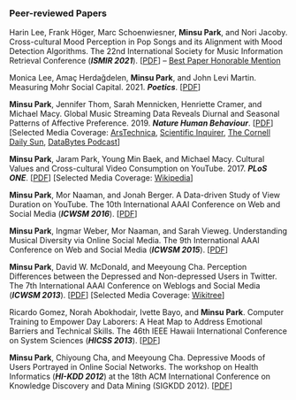 ### Peer-reviewed Papers

Harin Lee, Frank Höger, Marc Schoenwiesner, **Minsu Park**, and Nori Jacoby. Cross-cultural Mood Perception in Pop Songs and its Alignment with Mood Detection Algorithms. The 22nd International Society for Music Information Retrieval Conference (***ISMIR 2021***). [[PDF](https://github.com/minsu-park/minsu-park.github.io/blob/master/publications/cross-cultural_mood_perception_ismir_2021.pdf)] – <ins>Best Paper Honorable Mention</ins>

Monica Lee, Amaç Herdağdelen, **Minsu Park**, and John Levi Martin. Measuring Mohr Social Capital. 2021. ***Poetics***. [[PDF](https://github.com/minsu-park/minsu-park.github.io/blob/master/publications/mohr_social_capital_poetics_2021.pdf)]

**Minsu Park**, Jennifer Thom, Sarah Mennicken, Henriette Cramer, and Michael Macy. Global Music
Streaming Data Reveals Diurnal and Seasonal Patterns of Affective Preference. 2019. ***Nature Human
Behaviour***. [[PDF](https://minsu-park.github.io/publications/affective_preference_nhb.pdf)] [Selected Media Coverage: [ArsTechnica](https://arstechnica.com/science/2019/01/spotify-data-shows-how-music-preferences-change-with-latitude/), [Scientific Inquirer](https://scientificinquirer.com/2019/05/14/conversation-with-minsu-park-michael-macy-mining-spotifys-treasure-trove-of-data-for-worldwide-listening-habits/), [The Cornell Daily Sun](https://cornellsun.com/2019/01/31/cornell-led-research-team-links-music-choice-to-weather-region-gender-and-age/), [DataBytes Podcast](https://databytespodcast.github.io/episode/2019/03/01/personality-test-spotify.html)]

**Minsu Park**, Jaram Park, Young Min Baek, and Michael Macy. Cultural Values and Cross-cultural
Video Consumption on YouTube. 2017. ***PLoS ONE***. [[PDF](https://minsu-park.github.io/publications/cultural_values_plosone.pdf)] [Selected Media Coverage: [Wikipedia](https://en.wikipedia.org/wiki/Mass_communication)]

**Minsu Park**, Mor Naaman, and Jonah Berger. A Data-driven Study of View Duration on YouTube. The
10th International AAAI Conference on Web and Social Media (***ICWSM 2016***). [[PDF](https://minsu-park.github.io/publications/view_duration_icwsm.pdf)]

**Minsu Park**, Ingmar Weber, Mor Naaman, and Sarah Vieweg. Understanding Musical Diversity via
Online Social Media. The 9th International AAAI Conference on Web and Social Media (***ICWSM 2015***). [[PDF](https://minsu-park.github.io/publications/musical_diversity_icwsm.pdf)]

**Minsu Park**, David W. McDonald, and Meeyoung Cha. Perception Differences between the
Depressed and Non-depressed Users in Twitter. The 7th International AAAI Conference on Weblogs
and Social Media (***ICWSM 2013***). [[PDF](https://minsu-park.github.io/publications/perception_differences_icwsm.pdf)] [Selected Media Coverage: [Wikitree](https://www.wikitree.co.kr/articles/117404)]

Ricardo Gomez, Norah Abokhodair, Ivette Bayo, and **Minsu Park**. Computer Training to Empower
Day Laborers: A Heat Map to Address Emotional Barriers and Technical Skills. The 46th IEEE Hawaii
International Conference on System Sciences (***HICSS 2013***). [[PDF](https://minsu-park.github.io/publications/barriers_and_tech_skills_hicss.pdf)]

**Minsu Park**, Chiyoung Cha, and Meeyoung Cha. Depressive Moods of Users Portrayed in Online
Social Networks. The workshop on Health Informatics (***HI-KDD 2012***) at the 18th ACM International
Conference on Knowledge Discovery and Data Mining (SIGKDD 2012). [[PDF](https://minsu-park.github.io/publications/depressive_moods_kdd.pdf)]